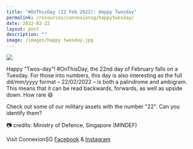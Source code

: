 ```yaml
---
title: "#OnThisDay (22 Feb 2022): Happy Twosday"
permalink: /resources/connexionsg/happytwosday/
date: 2022-02-22
layout: post
description: ""
image: /images/happy twosday.jpg
---
```

![](/images/happy%20twosday.jpg)

Happy “Twos-day”! #OnThisDay, the 22nd day of February falls on a Tuesday. For those into numbers, this day is also interesting as the full dd/mm/yyyy format – 22/02/2022 – is both a palindrome and ambigram. This means that it can be read backwards, forwards, as well as upside down. How rare 😄

Check out some of our military assets with the number "22". Can you identify them?

📷 credits: Ministry of Defence, Singapore (MINDEF)

Visit ConnexionSG [Facebook](https://www.facebook.com/ConnexionSG) & [Instagram](https://www.instagram.com/connexionsg/)